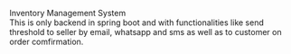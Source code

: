 Inventory Management System <br>
This is only backend in spring boot and with functionalities like send threshold to seller by email, whatsapp and sms as well as to customer on order comfirmation.
